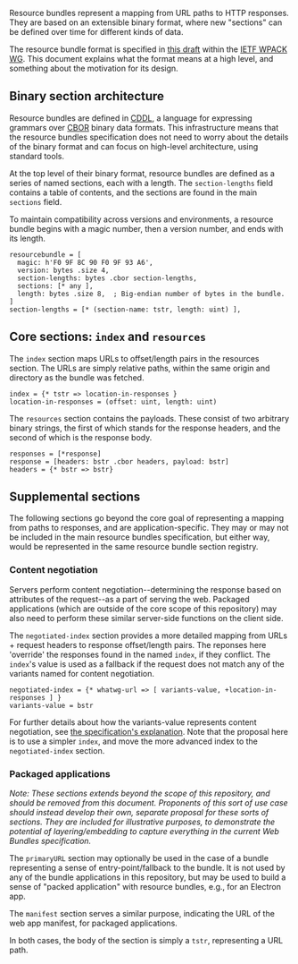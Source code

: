 Resource bundles represent a mapping from URL paths to HTTP responses. They are based on an extensible binary format, where new "sections" can be defined over time for different kinds of data.

The resource bundle format is specified in [this draft](https://wicg.github.io/webpackage/draft-yasskin-wpack-bundled-exchanges.html) within the [IETF WPACK WG](https://datatracker.ietf.org/wg/wpack/about/). This document explains what the format means at a high level, and something about the motivation for its design.

## Binary section architecture

Resource bundles are defined in [CDDL](https://www.rfc-editor.org/rfc/rfc8610.html), a language for expressing grammars over [CBOR](https://tools.ietf.org/html/rfc7049) binary data formats. This infrastructure means that the resource bundles specification does not need to worry about the details of the binary format and can focus on high-level architecture, using standard tools.

At the top level of their binary format, resource bundles are defined as a series of named sections, each with a length. The `section-lengths` field contains a table of contents, and the sections are found in the main `sections` field.

To maintain compatibility across versions and environments, a resource bundle begins with a magic number, then a version number, and ends with its length.

```
resourcebundle = [
  magic: h'F0 9F 8C 90 F0 9F 93 A6',
  version: bytes .size 4,
  section-lengths: bytes .cbor section-lengths,
  sections: [* any ],
  length: bytes .size 8,  ; Big-endian number of bytes in the bundle.
]
section-lengths = [* (section-name: tstr, length: uint) ],
```

## Core sections: `index` and `resources`

The `index` section maps URLs to offset/length pairs in the resources section. The URLs are simply relative paths, within the same origin and directory as the bundle was fetched.

```
index = {* tstr => location-in-responses }
location-in-responses = (offset: uint, length: uint)
```

The `resources` section contains the payloads. These consist of two arbitrary binary strings, the first of which stands for the response headers, and the second of which is the response body.

```
responses = [*response]
response = [headers: bstr .cbor headers, payload: bstr]
headers = {* bstr => bstr}
```

## Supplemental sections

The following sections go beyond the core goal of representing a mapping from paths to responses, and are application-specific. They may or may not be included in the main resource bundles specification, but either way, would be represented in the same resource bundle section registry.

### Content negotiation

Servers perform content negotiation--determining the response based on attributes of the request--as a part of serving the web. Packaged applications (which are outside of the core scope of this repository) may also need to perform these similar server-side functions on the client side.

The `negotiated-index` section provides a more detailed mapping from URLs + request headers to response offset/length pairs. The reponses here 'override' the responses found in the named `index`, if they conflict. The `index`'s value is used as a fallback if the request does not match any of the variants named for content negotiation.

```
negotiated-index = {* whatwg-url => [ variants-value, +location-in-responses ] }
variants-value = bstr
```

For further details about how the variants-value represents content negotiation, see [the specification's explanation](https://wicg.github.io/webpackage/draft-yasskin-wpack-bundled-exchanges.html#section-4.2.1). Note that the proposal here is to use a simpler `index`, and move the more advanced index to the `negotiated-index` section.

### Packaged applications

*Note: These sections extends beyond the scope of this repository, and should be removed from this document. Proponents of this sort of use case should instead develop their own, separate proposal for these sorts of sections. They are included for illustrative purposes, to demonstrate the potential of layering/embedding to capture everything in the current Web Bundles specification.*

The `primaryURL` section may optionally be used in the case of a bundle representing a sense of entry-point/fallback to the bundle. It is not used by any of the bundle applications in this repository, but may be used to build a sense of "packed application" with resource bundles, e.g., for an Electron app.

The `manifest` section serves a similar purpose, indicating the URL of the web app manifest, for packaged applications.

In both cases, the body of the section is simply a `tstr`, representing a URL path.

